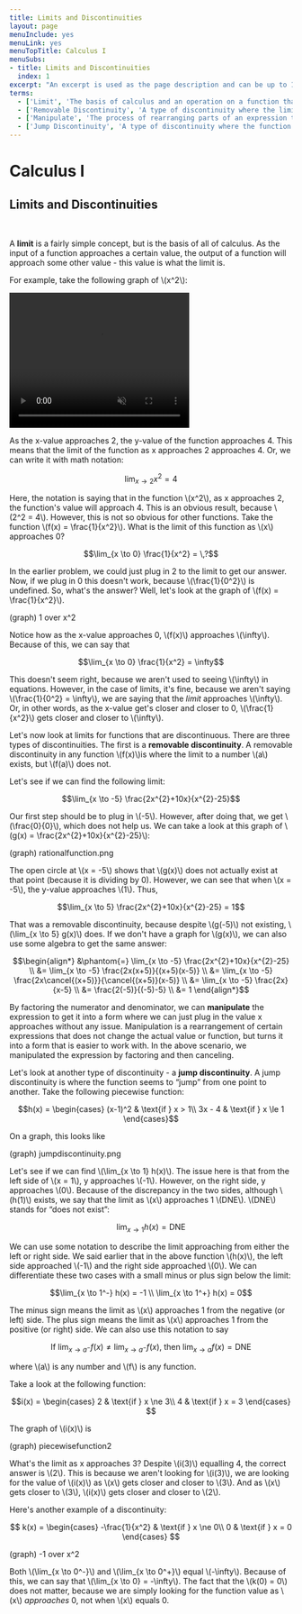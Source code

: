 ```yaml
---
title: Limits and Discontinuities
layout: page
menuInclude: yes
menuLink: yes
menuTopTitle: Calculus I
menuSubs:
- title: Limits and Discontinuities
  index: 1
excerpt: "An excerpt is used as the page description and can be up to 160 characters long..."
terms:
  - ['Limit', 'The basis of calculus and an operation on a function that measures the value of the function as the inputs approaches some value']
  - ['Removable Discontinuity', 'A type of discontinuity where the limit of a function at a value \(a\) exists, but the function at that value does not']
  - ['Manipulate', 'The process of rearranging parts of an expression to get it to something else that is equal, but easier to work with. It is an important and frequently used problem-solving method in calculus.']
  - ['Jump Discontinuity', 'A type of discontinuity where the function suddenly and sharply changes from one x-value to a neighboring x-value. On a graph, this looks like the function is jumping.']
---
```



<h1>Calculus I</h1>

<h2>Limits and Discontinuities</h2><br>


A <b>limit</b> is a fairly simple concept, but is the basis of all of calculus. As the input of a function approaches a certain value, the output of a function will approach some other value - this value is what the limit is.

For example, take the following graph of \\(x^2\\):

<video width="320" height="240" autoplay loop muted>
  <source src="/videos/graph_x2.mp4" type="video/mp4" />
</video>

As the x-value approaches 2, the y-value of the function approaches 4. This means that the limit of the function as x approaches 2 approaches 4. Or, we can write it with math notation:

$$\lim_{x\to 2} x^2 = 4$$

Here, the notation is saying that in the function \\(x^2\\), as x approaches 2, the function's value will approach 4. This is an obvious result, because \\(2^2 = 4\\). However, this is not so obvious for other functions. Take the function \\(f(x) = \frac{1}{x^2}\\). What is the limit of this function as \\(x\\) approaches 0?

$$\lim_{x \to 0} \frac{1}{x^2} = \,?$$

In the earlier problem, we could just plug in 2 to the limit to get our answer. Now, if we plug in 0 this doesn't work, because \\(\frac{1}{0^2}\\) is undefined. So, what's the answer? Well, let's look at the graph of \\(f(x) = \frac{1}{x^2}\\).

(graph) 1 over x^2

Notice how as the x-value approaches 0, \\(f(x)\\) approaches \\(\infty\\). Because of this, we can say that

$$\lim_{x \to 0} \frac{1}{x^2} = \infty$$

This doesn't seem right, because we aren't used to seeing \\(\infty\\) in equations. However, in the case of limits, it's fine, because we aren't saying \\(\frac{1}{0^2} = \infty\\), we are saying that the <i>limit</i> approaches \\(\infty\\). Or, in other words, as the x-value get's closer and closer to 0, \\(\frac{1}{x^2}\\) gets closer and closer to \\(\infty\\).

Let's now look at limits for functions that are discontinuous. There are three types of discontinuities. The first is a <b>removable discontinuity</b>. A removable discontinuity in any function \\(f(x)\\)is where the limit to a number \\(a\\) exists, but \\(f(a)\\) does not.

Let's see if we can find the following limit:

$$\lim_{x \to -5} \frac{2x^{2}+10x}{x^{2}-25}$$

Our first step should be to plug in \\(-5\\). However, after doing that, we get \\(\frac{0}{0}\\), which does not help us. We can take a look at this graph of \\(g(x) = \frac{2x^{2}+10x}{x^{2}-25}\\):

(graph) rationalfunction.png

The open circle at \\(x = -5\\) shows that \\(g(x)\\) does not actually exist at that point (because it is dividing by 0). However, we can see that when \\(x = -5\\), the y-value approaches \\(1\\). Thus,

$$\lim_{x \to 5} \frac{2x^{2}+10x}{x^{2}-25} = 1$$

That was a removable discontinuity, because despite \\(g(-5)\\) not existing, \\(\lim_{x \to 5} g(x)\\) does. If we don't have a graph for \\(g(x)\\), we can also use some algebra to get the same answer:

$$\begin{align*}
&\phantom{=} \lim_{x \to -5} \frac{2x^{2}+10x}{x^{2}-25} \\
&= \lim_{x \to -5} \frac{2x(x+5)}{(x+5)(x-5)} \\
&= \lim_{x \to -5} \frac{2x\cancel{(x+5)}}{\cancel{(x+5)}(x-5)} \\
&= \lim_{x \to -5} \frac{2x}{x-5} \\
&= \frac{2(-5)}{(-5)-5} \\
&= 1
\end{align*}$$

  

By factoring the numerator and denominator, we can <b>manipulate</b> the expression to get it into a form where we can just plug in the value x approaches without any issue. Manipulation is a rearrangement of certain expressions that does not change the actual value or function, but turns it into a form that is easier to work with. In the above scenario, we manipulated the expression by factoring and then canceling.

Let's look at another type of discontinuity - a <b>jump discontinuity</b>. A jump discontinuity is where the function seems to “jump” from one point to another. Take the following piecewise function:

$$h(x) =
\begin{cases}
(x-1)^2 & \text{if } x > 1\\
3x - 4 & \text{if } x \le 1
\end{cases}$$

On a graph, this looks like

(graph) jumpdiscontinuity.png

Let's see if we can find \\(\lim_{x \to 1} h(x)\\). The issue here is that from the left side of \\(x = 1\\), y approaches \\(-1\\). However, on the right side, y approaches \\(0\\). Because of the discrepancy in the two sides, although \\(h(1)\\) exists, we say that the limit as \\(x\\) approaches 1 \\(DNE\\). \\(DNE\\) stands for “does not exist”:

$$\lim_{x \to 1} h(x) = \text{DNE}$$

We can use some notation to describe the limit approaching from either the left or right side. We said earlier that in the above function \\(h(x)\\), the left side approached \\(-1\\) and the right side approached \\(0\\). We can differentiate these two cases with a small minus or plus sign below the limit:

$$\lim_{x \to 1^-} h(x) = -1 \\
\lim_{x \to 1^+} h(x) = 0$$

The minus sign means the limit as \\(x\\) approaches 1 from the negative (or left) side. The plus sign means the limit as \\(x\\) approaches 1 from the positive (or right) side. We can also use this notation to say

$$\text{If } \lim_{x \to a^-} f(x) \ne \lim_{x \to a^-} f(x) \text{, then } \lim_{x \to a} f(x) = \text{DNE}$$

where \\(a\\) is any number and \\(f\\) is any function.

Take a look at the following function:

$$i(x) =
\begin{cases}
2 & \text{if } x \ne 3\\
4 & \text{if } x = 3
\end{cases}
$$

The graph of \\(i(x)\\) is

(graph) piecewisefunction2

What's the limit as x approaches 3? Despite \\(i(3)\\) equalling 4, the correct answer is \\(2\\). This is because we aren't looking for \\(i(3)\\), we are looking for the value of \\(i(x)\\) as \\(x\\) gets closer and closer to \\(3\\). And as \\(x\\) gets closer to \\(3\\), \\(i(x)\\) gets closer and closer to \\(2\\).

Here's another example of a discontinuity:

$$
k(x) =
\begin{cases}
-\frac{1}{x^2} & \text{if } x \ne 0\\
0 & \text{if } x = 0
\end{cases}
$$

(graph) -1 over x^2

Both \\(\lim_{x \to 0^-}\\) and \\(\lim_{x \to 0^+}\\) equal \\(-\infty\\). Because of this, we can say that \\(\lim_{x \to 0} = -\infty\\). The fact that the \\(k(0) = 0\\) does not matter, because we are simply looking for the function value as \\(x\\) <i>approaches</i> 0, not when \\(x\\) equals 0.
